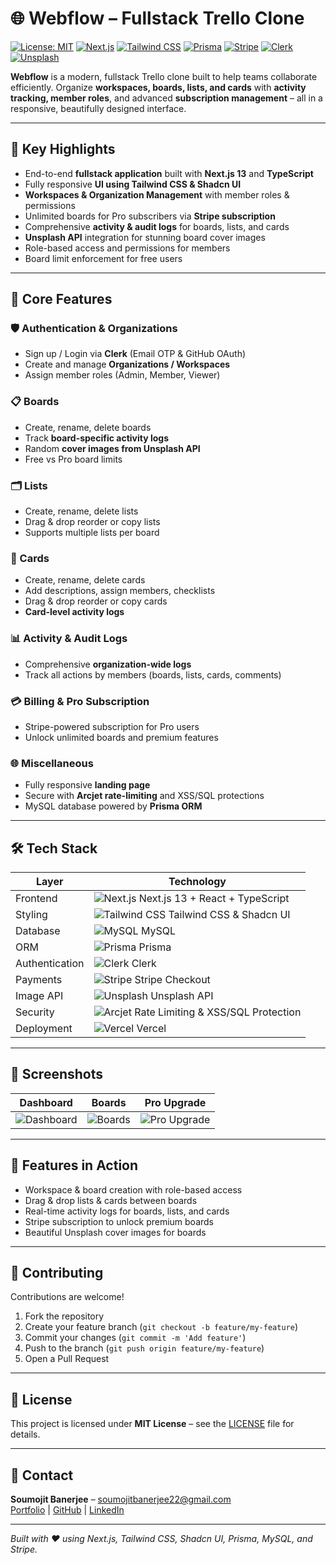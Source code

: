 # 🌐 Webflow – Fullstack Trello Clone

[![License: MIT](https://img.shields.io/badge/License-MIT-yellow.svg)](LICENSE)
[![Next.js](https://img.shields.io/badge/Next.js-13.5-blue?logo=next.js)](https://nextjs.org/)
[![Tailwind CSS](https://img.shields.io/badge/TailwindCSS-3.5-blueviolet?logo=tailwind-css)](https://tailwindcss.com/)
[![Prisma](https://img.shields.io/badge/Prisma-ORM-blue?logo=prisma)](https://www.prisma.io/)
[![Stripe](https://img.shields.io/badge/Stripe-Payments-3b5998?logo=stripe)](https://stripe.com/)
[![Clerk](https://img.shields.io/badge/Clerk-Auth-orange?logo=clerk)](https://clerk.com/)
[![Unsplash](https://img.shields.io/badge/Unsplash-API-lightgrey?logo=unsplash)](https://unsplash.com/)

**Webflow** is a modern, fullstack Trello clone built to help teams collaborate efficiently. Organize **workspaces, boards, lists, and cards** with **activity tracking, member roles**, and advanced **subscription management** – all in a responsive, beautifully designed interface.  

---

## 🔑 Key Highlights

- End-to-end **fullstack application** built with **Next.js 13** and **TypeScript**  
- Fully responsive **UI using Tailwind CSS & Shadcn UI**  
- **Workspaces & Organization Management** with member roles & permissions  
- Unlimited boards for Pro subscribers via **Stripe subscription**  
- Comprehensive **activity & audit logs** for boards, lists, and cards  
- **Unsplash API** integration for stunning board cover images  
- Role-based access and permissions for members  
- Board limit enforcement for free users  

---

## 🌟 Core Features

### 🛡 Authentication & Organizations
- Sign up / Login via **Clerk** (Email OTP & GitHub OAuth)  
- Create and manage **Organizations / Workspaces**  
- Assign member roles (Admin, Member, Viewer)  

### 📋 Boards
- Create, rename, delete boards  
- Track **board-specific activity logs**  
- Random **cover images from Unsplash API**  
- Free vs Pro board limits  

### 🗂 Lists
- Create, rename, delete lists  
- Drag & drop reorder or copy lists  
- Supports multiple lists per board  

### 📝 Cards
- Create, rename, delete cards  
- Add descriptions, assign members, checklists  
- Drag & drop reorder or copy cards  
- **Card-level activity logs**  

### 📊 Activity & Audit Logs
- Comprehensive **organization-wide logs**  
- Track all actions by members (boards, lists, cards, comments)  

### 💳 Billing & Pro Subscription
- Stripe-powered subscription for Pro users  
- Unlock unlimited boards and premium features  

### 🌐 Miscellaneous
- Fully responsive **landing page**  
- Secure with **Arcjet rate-limiting** and XSS/SQL protections  
- MySQL database powered by **Prisma ORM**  

---

## 🛠 Tech Stack

| Layer                | Technology                                         |
|---------------------|---------------------------------------------------|
| Frontend             | ![Next.js](https://img.shields.io/badge/Next.js-13.5-blue?logo=next.js) Next.js 13 + React + TypeScript |
| Styling              | ![Tailwind CSS](https://img.shields.io/badge/TailwindCSS-3.5-blueviolet?logo=tailwind-css) Tailwind CSS & Shadcn UI |
| Database             | ![MySQL](https://img.shields.io/badge/MySQL-8-blue?logo=mysql) MySQL |
| ORM                  | ![Prisma](https://img.shields.io/badge/Prisma-ORM-blue?logo=prisma) Prisma |
| Authentication       | ![Clerk](https://img.shields.io/badge/Clerk-Auth-orange?logo=clerk) Clerk |
| Payments             | ![Stripe](https://img.shields.io/badge/Stripe-Payments-3b5998?logo=stripe) Stripe Checkout |
| Image API            | ![Unsplash](https://img.shields.io/badge/Unsplash-API-lightgrey?logo=unsplash) Unsplash API |
| Security             | ![Arcjet](https://img.shields.io/badge/Arcjet-Security-red) Rate Limiting & XSS/SQL Protection |
| Deployment           | ![Vercel](https://img.shields.io/badge/Vercel-Hosting-black?logo=vercel) Vercel |

---

## 📸 Screenshots

| Dashboard | Boards | Pro Upgrade |
|-----------|--------|-------------|
| ![Dashboard](./public/screenshots/dashboard.png) | ![Boards](./public/screenshots/boards.png) | ![Pro Upgrade](./public/screenshots/pro-modal.png) |

---

## 🚀 Features in Action

- Workspace & board creation with role-based access  
- Drag & drop lists & cards between boards  
- Real-time activity logs for boards, lists, and cards  
- Stripe subscription to unlock premium boards  
- Beautiful Unsplash cover images for boards  

---

## 🤝 Contributing

Contributions are welcome!  

1. Fork the repository  
2. Create your feature branch (`git checkout -b feature/my-feature`)  
3. Commit your changes (`git commit -m 'Add feature'`)  
4. Push to the branch (`git push origin feature/my-feature`)  
5. Open a Pull Request  

---

## 📜 License

This project is licensed under **MIT License** – see the [LICENSE](LICENSE) file for details.

---

## 💌 Contact

**Soumojit Banerjee** – [soumojitbanerjee22@gmail.com](mailto:soumojitbanerjee22@gmail.com)  
[Portfolio](https://soumojit.vercel.app) | [GitHub](https://github.com/soumojit622) | [LinkedIn](https://www.linkedin.com/in/soumojit-banerjee-4914b3228)

---

*Built with ❤️ using Next.js, Tailwind CSS, Shadcn UI, Prisma, MySQL, and Stripe.*

